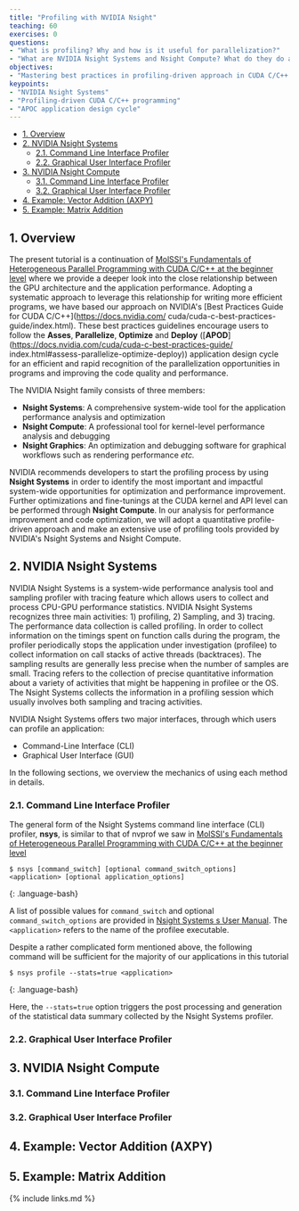 ```yaml
---
title: "Profiling with NVIDIA Nsight"
teaching: 60
exercises: 0
questions:
- "What is profiling? Why and how is it useful for parallelization?"
- "What are NVIDIA Nsight Systems and Nsight Compute? What do they do and how can I use them?"
objectives:
- "Mastering best practices in profiling-driven approach in CUDA C/C++ programming"
keypoints:
- "NVIDIA Nsight Systems"
- "Profiling-driven CUDA C/C++ programming"
- "APOC application design cycle"
---
```


- [1. Overview](#1-overview)
- [2. NVIDIA Nsight Systems](#2-nvidia-nsight-systems)
  - [2.1. Command Line Interface Profiler](#21-command-line-interface-profiler)
  - [2.2. Graphical User Interface Profiler](#22-graphical-user-interface-profiler)
- [3. NVIDIA Nsight Compute](#3-nvidia-nsight-compute)
  - [3.1. Command Line Interface Profiler](#31-command-line-interface-profiler)
  - [3.2. Graphical User Interface Profiler](#32-graphical-user-interface-profiler)
- [4. Example: Vector Addition (AXPY)](#4-example-vector-addition-axpy)
- [5. Example: Matrix Addition](#5-example-matrix-addition)

## 1. Overview

The present tutorial is a continuation of [MolSSI's Fundamentals of Heterogeneous Parallel Programming 
with CUDA C/C++ at the beginner level](http://education.molssi.org/gpu_programming_beginner) where we
provide a deeper look into the close relationship between the GPU architecture and the application performance.
Adopting a systematic approach to leverage this relationship for writing more efficient programs,
we have based our approach on NVIDIA's [Best Practices  Guide for CUDA C/C++](https://docs.nvidia.com/
cuda/cuda-c-best-practices-guide/index.html). These best practices guidelines encourage users to follow the **Asses**, 
**Parallelize**, **Optimize** and **Deploy** ([**APOD**](https://docs.nvidia.com/cuda/cuda-c-best-practices-guide/
index.html#assess-parallelize-optimize-deploy)) application design cycle for an efficient and rapid recognition
of the parallelization opportunities in programs and improving the code quality and performance. 

The NVIDIA Nsight family consists of three members:

- **Nsight Systems**: A comprehensive system-wide tool for the application performance analysis and optimization
- **Nsight Compute**: A professional tool for kernel-level performance analysis and debugging
- **Nsight Graphics**: An optimization and debugging software for graphical workflows such as rendering performance *etc.*

NVIDIA recommends developers to start the profiling process by using **Nsight Systems** in order to identify the most important and impactful
system-wide opportunities for optimization and performance improvement. Further optimizations and fine-tunings at the CUDA kernel and API
level can be performed through **Nsight Compute**. In our analysis for performance improvement and code optimization, we will adopt a 
quantitative profile-driven approach and make an extensive use of profiling tools provided by NVIDIA's Nsight Systems  and Nsight Compute.

## 2. NVIDIA Nsight Systems

NVIDIA Nsight Systems is a system-wide performance analysis tool and sampling profiler with tracing feature which allows users to collect and 
process CPU-GPU performance statistics. NVIDIA Nsight Systems recognizes three main activities: 1) profiling, 2) Sampling, and 3) tracing.
The performance data collection is called profiling. In order to collect information on the timings spent on function calls during 
the program, the profiler periodically stops the application under investigation (profilee) to collect information on call stacks 
of active threads (backtraces). The sampling results are generally less precise when the number of samples are small. Tracing refers
to the collection of precise quantitative information about a variety of activities that might be happening in profilee or the OS.
The Nsight Systems collects the information in a profiling session which usually involves both sampling and tracing activities.

NVIDIA Nsight Systems offers two major interfaces, through which users can profile an application:

- Command-Line Interface (CLI)
- Graphical User Interface (GUI)

In the following sections, we overview the mechanics of using each method in details.

### 2.1. Command Line Interface Profiler

The general form of the Nsight Systems command line interface (CLI) profiler, **nsys**, is similar to that of 
nvprof we saw in [MolSSI's Fundamentals of Heterogeneous Parallel Programming with CUDA C/C++ at the beginner 
level](http://education.molssi.org/gpu_programming_beginner) 

~~~
$ nsys [command_switch] [optional command_switch_options] <application> [optional application_options]
~~~
{: .language-bash}

A list of possible values for `command_switch` and optional `command_switch_options` are provided in [Nsight Systems s 
User Manual](https://docs.nvidia.com/nsight-systems/UserGuide/index.html#cli-options). The `<application>` refers to the name of
the profilee executable. 

Despite a rather complicated form mentioned above, the following command will be sufficient for the majority of our applications
in this tutorial

~~~
$ nsys profile --stats=true <application>
~~~
{: .language-bash}

Here, the `--stats=true` option triggers the post processing and generation of the statistical data summary collected by
the Nsight Systems profiler. 

### 2.2. Graphical User Interface Profiler

## 3. NVIDIA Nsight Compute

### 3.1. Command Line Interface Profiler

### 3.2. Graphical User Interface Profiler

## 4. Example: Vector Addition (AXPY)

## 5. Example: Matrix Addition

{% include links.md %}